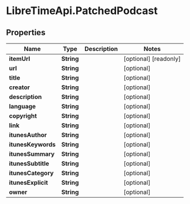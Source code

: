 # LibreTimeApi.PatchedPodcast

## Properties

Name | Type | Description | Notes
------------ | ------------- | ------------- | -------------
**itemUrl** | **String** |  | [optional] [readonly] 
**url** | **String** |  | [optional] 
**title** | **String** |  | [optional] 
**creator** | **String** |  | [optional] 
**description** | **String** |  | [optional] 
**language** | **String** |  | [optional] 
**copyright** | **String** |  | [optional] 
**link** | **String** |  | [optional] 
**itunesAuthor** | **String** |  | [optional] 
**itunesKeywords** | **String** |  | [optional] 
**itunesSummary** | **String** |  | [optional] 
**itunesSubtitle** | **String** |  | [optional] 
**itunesCategory** | **String** |  | [optional] 
**itunesExplicit** | **String** |  | [optional] 
**owner** | **String** |  | [optional] 


